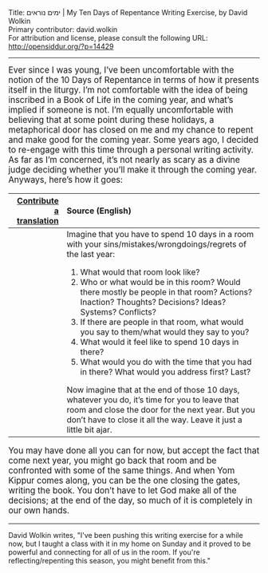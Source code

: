 <html>
<head></head>
<body>
Title: ימים נוראים | My Ten Days of Repentance Writing Exercise, by David Wolkin<br />
Primary contributor: david.wolkin<br />
For attribution and license, please consult the following URL: <a href="http://opensiddur.org/?p=14429">http://opensiddur.org/?p=14429</a>
<p />
<hr />

<div class="english" style="font-size: 1.2em;">
Ever since I was young, I’ve been uncomfortable with the notion of the 10 Days of Repentance in terms of how it presents itself in the liturgy. I’m not comfortable with the idea of being inscribed in a Book of Life in the coming year, and what’s implied if someone is not. I’m equally uncomfortable with believing that at some point during these holidays, a metaphorical door has closed on me and my chance to repent and make good for the coming year. Some years ago, I decided to re-engage with this time through a personal writing activity. As far as I’m concerned, it’s not nearly as scary as a divine judge deciding whether you’ll make it through the coming year. Anyways, here’s how it goes:

<table style="margin-left: auto;margin-right: auto;" class="draggable">
<thead><tr><th id="x" style="text-align: right;"><a href="https://opensiddur.org/contributing/upload/">Contribute a translation</a></th><th style="text-align: left;">Source (English)</th></tr></thead>
<tbody>
<tr><td style="vertical-align:top;">
<div class="liturgy"><span lang="he">

</span></div></td>
 
<td style="vertical-align:top;">
<div class="english">
<span class="instruction">Imagine that you have to spend 10 days in a room with your sins/mistakes/wrongdoings/regrets of the last year:
<ol>
    <li>What would that room look like?</li>
    <li>Who or what would be in this room? Would there mostly be people in that room? Actions? Inaction? Thoughts? Decisions? Ideas? Systems? Conflicts?</li>
    <li>If there are people in that room, what would you say to them/what would they say to you?</li>
    <li>What would it feel like to spend 10 days in there?</li>
    <li>What would you do with the time that you had in there? What would you address first? Last?</li>
</ol>
Now imagine that at the end of those 10 days, whatever you do, it’s time for you to leave that room and close the door for the next year. But you don’t have to close it all the way. Leave it just a little bit ajar.</span>
</div></td>
</tr>
</tbody></table>

You may have done all you can for now, but accept the fact that come next year, you might go back that room and be confronted with some of the same things. And when Yom Kippur comes along, you can be the one closing the gates, writing the book. You don’t have to let God make all of the decisions; at the end of the day, so much of it is completely in our own hands.
</div>

<hr />

David Wolkin writes, "I've been pushing this writing exercise for a while now, but I taught a class with it in my home on Sunday and it proved to be powerful and connecting for all of us in the room. If you're reflecting/repenting this season, you might benefit from this."
</body>
</html>